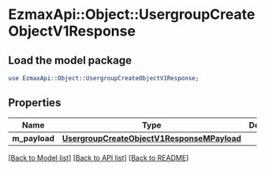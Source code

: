 # EzmaxApi::Object::UsergroupCreateObjectV1Response

## Load the model package
```perl
use EzmaxApi::Object::UsergroupCreateObjectV1Response;
```

## Properties
Name | Type | Description | Notes
------------ | ------------- | ------------- | -------------
**m_payload** | [**UsergroupCreateObjectV1ResponseMPayload**](UsergroupCreateObjectV1ResponseMPayload.md) |  | 

[[Back to Model list]](../README.md#documentation-for-models) [[Back to API list]](../README.md#documentation-for-api-endpoints) [[Back to README]](../README.md)


